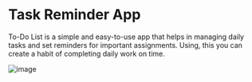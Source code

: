 # Task Reminder App

To-Do List is a simple and easy-to-use app that helps in managing daily tasks and set reminders for important assignments. Using, this you can create a habit of completing daily work on time.

![image](https://github.com/GouravShDev/task_reminder_app/assets/74348508/92192147-1807-4fb9-89ae-0697cae3ab79)
